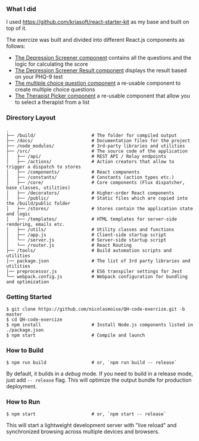 ### What I did

I used https://github.com/kriasoft/react-starter-kit as my base and built on top of it.

The exercize was built and divided into different React.js components as follows:

- [The Depression Screener component](https://github.com/nicolasmoise/QH-code-exercize/tree/master/src/components/DepressionScreener) contains all the questions and the logic for calculating the score
- [The Depression Screener Result component](https://github.com/nicolasmoise/QH-code-exercize/tree/master/src/components/DepressionScreenerResult) displays the result based on your PHQ-9 test
- [The multiple choice question component](https://github.com/nicolasmoise/QH-code-exercize/tree/master/src/components/MultipleChoiceQuestion) a re-usable component to create multiple choice questions
- [The Therapist Picker component](https://github.com/nicolasmoise/QH-code-exercize/tree/master/src/components/TherapistPicker) a re-usable component that allow you to select a therapist from a list



### Directory Layout

```
.
├── /build/                     # The folder for compiled output
├── /docs/                      # Documentation files for the project
├── /node_modules/              # 3rd-party libraries and utilities
├── /src/                       # The source code of the application
│   ├── /api/                   # REST API / Relay endpoints
│   ├── /actions/               # Action creators that allow to trigger a dispatch to stores
│   ├── /components/            # React components
│   ├── /constants/             # Constants (action types etc.)
│   ├── /core/                  # Core components (Flux dispatcher, base classes, utilities)
│   ├── /decorators/            # Higher-order React components
│   ├── /public/                # Static files which are copied into the /build/public folder
│   ├── /stores/                # Stores contain the application state and logic
│   ├── /templates/             # HTML templates for server-side rendering, emails etc.
│   ├── /utils/                 # Utility classes and functions
│   ├── /app.js                 # Client-side startup script
│   └── /server.js              # Server-side startup script
│   └── /router.js              # React Routing
├── /tools/                     # Build automation scripts and utilities
│── package.json                # The list of 3rd party libraries and utilities
│── preprocessor.js             # ES6 transpiler settings for Jest
└── webpack.config.js           # Webpack configuration for bundling and optimization
```

### Getting Started

```shell
$ git clone https://github.com/nicolasmoise/QH-code-exercize.git -b master
$ cd QH-code-exercize
$ npm install                   # Install Node.js components listed in ./package.json
$ npm start                     # Compile and launch
```

### How to Build

```shell
$ npm run build                 # or, `npm run build -- release`
```

By default, it builds in a *debug* mode. If you need to build in a release
mode, just add `-- release` flag. This will optimize the output bundle for
production deployment.

### How to Run

```shell
$ npm start                     # or, `npm start -- release`
```

This will start a lightweight development server with "live reload" and
synchronized browsing across multiple devices and browsers.
